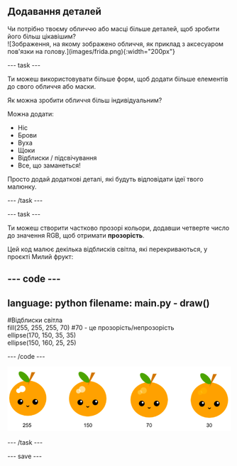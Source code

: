 ## Додавання деталей

<div style="display: flex; flex-wrap: wrap">
<div style="flex-basis: 200px; flex-grow: 1; margin-right: 15px;">
Чи потрібно твоєму обличчю або масці більше деталей, щоб зробити його більш цікавішим? 
</div>
<div>
![Зображення, на якому зображено обличчя, як приклад з аксесуаром пов'язки на голову.](images/frida.png){:width="200px"}
</div>
</div>

--- task ---

Ти можеш використовувати більше форм, щоб додати більше елементів до свого обличчя або маски.

Як можна зробити обличчя більш індивідуальним?

Можна додати:

+ Ніс
+ Брови
+ Вуха
+ Щоки
+ Відблиски / підсвічування
+ Все, що заманеться!

Просто додай додаткові деталі, які будуть відповідати ідеї твого малюнку.

--- /task ---

--- task ---

Ти можеш створити частково прозорі кольори, додавши четверте число до значення RGB, щоб отримати **прозорість**.

Цей код малює декілька відблисків світла, які перекриваються, у проєкті Милий фрукт:

--- code ---
---
language: python
filename: main.py - draw()
---

  #Відблиски світла    
  fill(255, 255, 255, 70) #70 - це прозорість/непрозорість    
  ellipse(170, 150, 35, 35)   
  ellipse(150, 160, 25, 25)

--- /code ---

![Зображення милого фрукта з відблисками, які мають різну прозорість: 30, 70, 150, 255. Нижче значення, 30 - більш прозоре, а 255 - менш прозоре.](images/opacity.png)

--- /task ---

--- save ---

